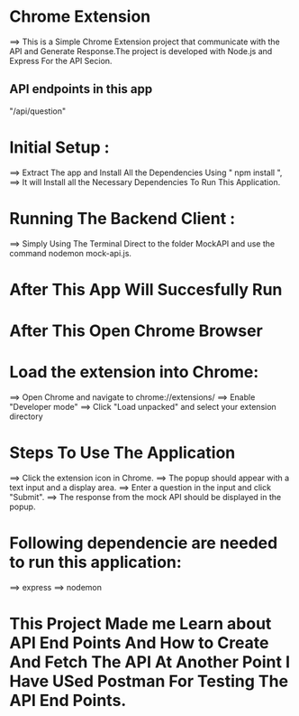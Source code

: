 # Chrome Extension

==> This is a Simple Chrome Extension project that communicate with the API and Generate Response.The project is developed with Node.js and Express For the API Secion.


## API endpoints in this app

 "/api/question"

# Initial Setup :

==> Extract The app and Install All the Dependencies Using " npm install ",
==> It will Install all the Necessary Dependencies To Run This Application.

# Running The Backend Client :

==> Simply Using The Terminal Direct to the folder MockAPI and use the command nodemon mock-api.js.

# After This App Will Succesfully Run

# After This Open Chrome Browser

# Load the extension into Chrome:

==> Open Chrome and navigate to chrome://extensions/
==> Enable "Developer mode"
==> Click "Load unpacked" and select your extension directory

# Steps To Use The Application

==> Click the extension icon in Chrome.
==> The popup should appear with a text input and a display area.
==> Enter a question in the input and click "Submit".
==> The response from the mock API should be displayed in the popup.

# Following dependencie are needed to run this application: 

==> express
==> nodemon

# This Project Made me Learn about API End Points And How to Create And Fetch The API At Another Point I Have USed Postman For Testing The API End Points.

######